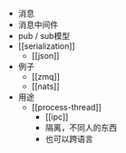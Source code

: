 - 消息
- 消息中间件
- pub / sub模型
- [[serialization]]
  - [[json]]
- 例子
  - [[zmq]]
  - [[nats]]
- 用途
  - [[process-thread]]
    - [[ipc]]
    - 隔离，不同人的东西
    - 也可以跨语言